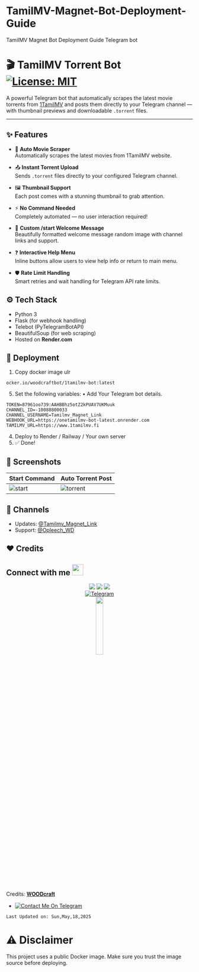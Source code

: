 # TamilMV-Magnet-Bot-Deployment-Guide
TamilMV Magnet Bot Deployment Guide Telegram bot

# 🎬 TamilMV Torrent Bot [![License: MIT][License-Badge]](LICENSE)

A powerful Telegram bot that automatically scrapes the latest movie torrents from [1TamilMV](https://www.1tamilmv.fi) and posts them directly to your Telegram channel — with thumbnail previews and downloadable `.torrent` files.

---

## ✨ Features

- 🔄 **Auto Movie Scraper**  
  Automatically scrapes the latest movies from 1TamilMV website.

- 📤 **Instant Torrent Upload**  
  Sends `.torrent` files directly to your configured Telegram channel.

- 🖼️ **Thumbnail Support**  
  Each post comes with a stunning thumbnail to grab attention.

- ⚡ **No Command Needed**  
  Completely automated — no user interaction required!

- 💬 **Custom /start Welcome Message**  
  Beautifully formatted welcome message random image with channel links and support.

- ❓ **Interactive Help Menu**  
  Inline buttons allow users to view help info or return to main menu.

- 🛡️ **Rate Limit Handling**  
  Smart retries and wait handling for Telegram API rate limits.


## ⚙️ Tech Stack

- Python 3
- Flask (for webhook handling)
- Telebot (PyTelegramBotAPI)
- BeautifulSoup (for web scraping)
- Hosted on **Render.com**


## 🚀 Deployment

1. Copy docker image ulr
 ```
ocker.io/woodcraftbot/1tamilmv-bot:latest
```
5. Set the following variables:
   • Add Your Telegram bot details.
```
TOKEN=87961oo739:AAHBBhz5otZ2kPUAV7UKMuuk
CHANNEL_ID=-10088800033
CHANNEL_USERNAME=Tamilmv_Magnet_Link
WEBHOOK_URL=https://onetamilmv-bot-latest.onrender.com
TAMILMV_URL=https://www.1tamilmv.fi
```

4. Deploy to Render / Railway / Your own server
5. ✅ Done!


## 📸 Screenshots

| Start Command | Auto Torrent Post |
|---------------|-------------------|
| ![start](https:/op-torrent.png) | ![torrent](https://wait-ok.jpg) |


## 📢 Channels

- Updates: [@Tamilmv_Magnet_Link](https://t.me/Tamilmv_Magnet_Link)  
- Support: [@Opleech_WD](https://t.me/Opleech_WD)

## ❤️ Credits

## Connect with me <img src="https://media.giphy.com/media/iY8CRBdQXODJSCERIr/giphy.gif" width="30px">
<p align="center">
<a href="https://t.me/Opleech_WD"><img src="https://img.shields.io/badge/-𝐖𝐎𝐎𝐃𝐜𝐫𝐚𝐟𝐭 𝐌𝐢𝐫𝐫𝐨𝐫 𝐙𝐨𝐧𝐞™%20%20-0077B5?style=flat&logo=Telegram&logoColor=white"/></a>
<a href="https://t.me/WD_Topic_Group"><img src="https://img.shields.io/badge/-Wᴅ Tᴏᴘɪᴄ Gʀᴏᴜᴘ%20%20-0077B5?style=flat&logo=Telegram&logoColor=white"/></a>
<a href="https://t.me/WD_Request_Bot"><img src="https://img.shields.io/badge/-𝐖𝐎𝐎𝐃𝐜𝐫𝐚𝐟𝐭,𝐬 𝐁𝐨𝐭%20%20-0077B5?style=flat&logo=Telegram&logoColor=white"/></a>
 <br>
<a href="https://t.me/Opleech"><img title="Telegram" src="https://img.shields.io/static/v1?label=WD.Zone&message=TG&color=blue-green"></a> 
 <br>
<img src="https://media.giphy.com/media/jpVnC65DmYeyRL4LHS/giphy.gif" width="20%"> 
</p>
 

Credits: [𝐖𝐎𝐎𝐃𝐜𝐫𝐚𝐟𝐭](https://t.me/Farooq_is_KING)

- [![Contact Me On Telegram](https://img.shields.io/badge/Telegram-2CA5E0?style=for-the-badge&logo=telegram&logoColor=white)](https://t.me/Farooq_is_king)

[Code Issues]:          https://img.shields.io/github/issues/SudoR2spr/TamilMV-Magnet-Bot-Deployment-Guide?label=Issues
[License-Badge]:        https://img.shields.io/badge/License-MIT-blue.svg

`Last Updated on: Sun,May,18,2025`


# ⚠️ Disclaimer
This project uses a public Docker image. Make sure you trust the image source before deploying.
